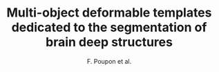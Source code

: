 ---
author: F. Poupon et al.
title: Multi-object deformable templates dedicated to the segmentation of brain deep structures
year: 1998
type: book
booktitle: Lecture Notes in Computer Science (including subseries Lecture Notes in Artificial Intelligence and Lecture Notes in Bioinformatics)
---